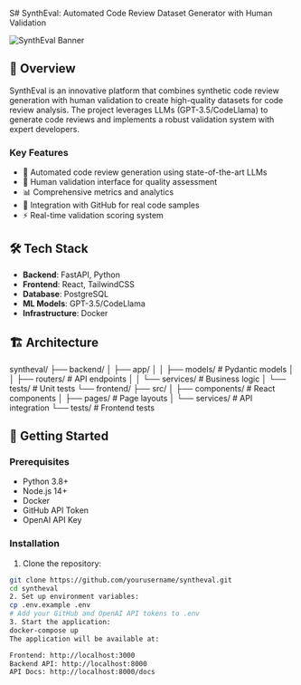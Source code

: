 S# SynthEval: Automated Code Review Dataset Generator with Human Validation

![SynthEval Banner](https://your-banner-url.png)

## 🚀 Overview
SynthEval is an innovative platform that combines synthetic code review generation with human validation to create high-quality datasets for code review analysis. The project leverages LLMs (GPT-3.5/CodeLlama) to generate code reviews and implements a robust validation system with expert developers.

### Key Features
- 🤖 Automated code review generation using state-of-the-art LLMs
- 👥 Human validation interface for quality assessment
- 📊 Comprehensive metrics and analytics
- 🔄 Integration with GitHub for real code samples
- ⚡ Real-time validation scoring system

## 🛠️ Tech Stack
- **Backend**: FastAPI, Python
- **Frontend**: React, TailwindCSS
- **Database**: PostgreSQL
- **ML Models**: GPT-3.5/CodeLlama
- **Infrastructure**: Docker

## 🏗️ Architecture

syntheval/
├── backend/
│   ├── app/
│   │   ├── models/          # Pydantic models
│   │   ├── routers/         # API endpoints
│   │   └── services/        # Business logic
│   └── tests/               # Unit tests
└── frontend/
    ├── src/
    │   ├── components/      # React components
    │   ├── pages/           # Page layouts
    │   └── services/        # API integration
    └── tests/               # Frontend tests

## 🚀 Getting Started

### Prerequisites
- Python 3.8+
- Node.js 14+
- Docker
- GitHub API Token
- OpenAI API Key

### Installation
1. Clone the repository:
```bash
git clone https://github.com/yourusername/syntheval.git
cd syntheval
2. Set up environment variables:
cp .env.example .env
# Add your GitHub and OpenAI API tokens to .env
3. Start the application:
docker-compose up
The application will be available at:

Frontend: http://localhost:3000
Backend API: http://localhost:8000
API Docs: http://localhost:8000/docs

